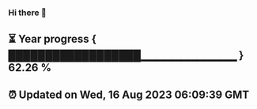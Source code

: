 ### Hi there 👋
⏳ Year progress { ██████████████████▁▁▁▁▁▁▁▁▁▁▁▁ } 62.26 %
---
⏰ Updated on Wed, 16 Aug 2023 06:09:39 GMT
---

